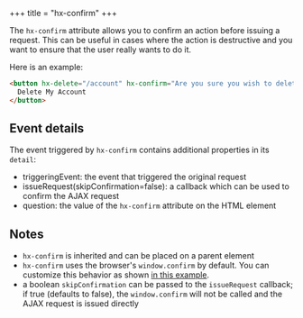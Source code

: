 +++
title = "hx-confirm"
+++

The `hx-confirm` attribute allows you to confirm an action before issuing a request.  This can be useful
in cases where the action is destructive and you want to ensure that the user really wants to do it.

Here is an example:

```html
<button hx-delete="/account" hx-confirm="Are you sure you wish to delete your account?">
  Delete My Account
</button>
```

## Event details

The event triggered by `hx-confirm` contains additional properties in its `detail`:

* triggeringEvent: the event that triggered the original request
* issueRequest(skipConfirmation=false): a callback which can be used to confirm the AJAX request
* question: the value of the `hx-confirm` attribute on the HTML element

## Notes

* `hx-confirm` is inherited and can be placed on a parent element
* `hx-confirm` uses the browser's `window.confirm` by default. You can customize this behavior as shown [in this example](@/examples/confirm.md).
* a boolean `skipConfirmation` can be passed to the `issueRequest` callback; if true (defaults to false), the `window.confirm` will not be called and the AJAX request is issued directly
